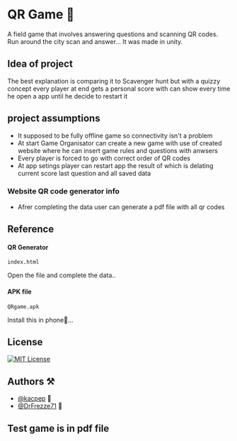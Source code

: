 
# QR Game 📱

A field game that involves answering questions and scanning QR codes. Run around the city scan and answer... It was made in unity.


## Idea of project 
The best explanation is comparing it to Scavenger hunt but with a quizzy concept every player at end gets a personal score with can show every time he open a app until he decide to restart it
## project assumptions
* It supposed to be fully offline game so connectivity isn't a problem 
* At start Game Organisator can create a new game with use of created website where he can insert game rules and questions with anwsers 
* Every player is forced to go with correct order of QR codes
* At app setings player can restart app the result of which is delating current score last question and all saved data 

### Website QR code generator info
* Afrer completing the data user can generate a pdf file with all qr codes

## Reference

#### QR Generator

``` 
index.html
```

Open the file and complete the data..

#### APK file
```
QRgame.apk
```

Install this in phone📱...



## License


[![MIT License](https://img.shields.io/badge/License-MIT-green.svg)](https://choosealicense.com/licenses/mit/)





## Authors ⚒️

- [@kacpep](https://www.github.com/kacpep) 🤫
- [@DrFrezze71](https://www.github.com/DrFrezze71) 🤕


## Test game is in pdf file 



